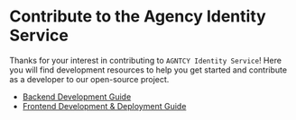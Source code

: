 # Contribute to the Agency Identity Service

Thanks for your interest in contributing to `AGNTCY Identity Service`! Here you will find development resources to help you get started and contribute as a developer to our open-source project.

- [Backend Development Guide](backend/README.md)
- [Frontend Development & Deployment Guide](../../frontend/README.md)
